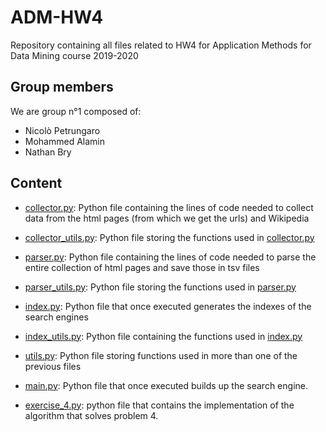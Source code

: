 # ADM-HW4
Repository containing all files related to HW4 for Application Methods for Data Mining course 2019-2020

## Group members

We are group n°1 composed of:
- Nicolò Petrungaro
- Mohammed Alamin
- Nathan Bry

## Content

- [collector.py](https://github.com/nathanbry2/ADM-HW3/blob/master/collector.py): Python file containing the lines of code needed to collect  data from the html pages (from which we get the urls) and Wikipedia

- [collector_utils.py](https://github.com/nathanbry2/ADM-HW3/blob/master/collector_utils.py): Python file storing the functions used in [collector.py](https://github.com/nathanbry2/ADM-HW3/blob/master/collector.py)

- [parser.py](https://github.com/nathanbry2/ADM-HW3/blob/master/parser.py): Python file containing the lines of code needed to parse the entire collection of html pages and save those in tsv files

- [parser_utils.py](https://github.com/nathanbry2/ADM-HW3/blob/master/parser_utils.py): Python file storing the functions used in [parser.py](https://github.com/nathanbry2/ADM-HW3/blob/master/parser.py)

- [index.py](https://github.com/nathanbry2/ADM-HW3/blob/master/index.py): Python file that once executed generates the indexes of the search engines

- [index_utils.py](https://github.com/nathanbry2/ADM-HW3/blob/master/index_utils.py): Python file containing the functions used in [index.py](https://github.com/nathanbry2/ADM-HW3/blob/master/index.py)

- [utils.py](https://github.com/nathanbry2/ADM-HW3/blob/master/utils.py): Python file storing functions used in more than one of the previous files

- [main.py](https://github.com/nathanbry2/ADM-HW3/blob/master/main.py): Python file that once executed builds up the search engine. 

- [exercise_4.py](https://github.com/nathanbry2/ADM-HW3/blob/master/exercise_4.py): python file that contains the implementation of the algorithm that solves problem 4.
